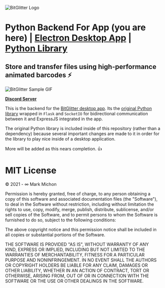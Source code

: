 ![BitGlitter Logo](https://i.imgur.com/pX8b4Dy.png)

# Python Backend For App (you are here) | [Electron Desktop App](https://github.com/MarkMichon1/BitGlitter) | [Python Library](https://github.com/MarkMichon1/BitGlitter-Python)

## Store and transfer files using high-performance animated barcodes ⚡

![BitGlitter Sample GIF](https://i.imgur.com/lPFR5kA.gif) 

**[Discord Server](https://discord.gg/t9uv2pZ)** 

This is the backend for the [BitGlitter desktop app](https://github.com/MarkMichon1/BitGlitter).  Its the 
[original Python library](https://github.com/MarkMichon1/BitGlitter-Python) wrapped in `Flask` and `SocketIO` for
bidirectional communication between it and ExpressJS integrated in the app.

The original Python library is included inside of this repository (rather than a dependency) because several important changes are made to it in order for the library to play nice inside of a desktop application.

More will be added as this nears completion. 👍


# MIT License

© 2021 - ∞ Mark Michon

Permission is hereby granted, free of charge, to any person obtaining a copy of this software and associated documentation files (the "Software"), to deal in the Software without restriction, including without limitation the rights to use, copy, modify, merge, publish, distribute, sublicense, and/or sell copies of the Software, and to permit persons to whom the Software is furnished to do so, subject to the following conditions:

The above copyright notice and this permission notice shall be included in all copies or substantial portions of the Software.

THE SOFTWARE IS PROVIDED "AS IS", WITHOUT WARRANTY OF ANY KIND, EXPRESS OR IMPLIED, INCLUDING BUT NOT LIMITED TO THE WARRANTIES OF MERCHANTABILITY, FITNESS FOR A PARTICULAR PURPOSE AND NONINFRINGEMENT. IN NO EVENT SHALL THE AUTHORS OR COPYRIGHT HOLDERS BE LIABLE FOR ANY CLAIM, DAMAGES OR OTHER LIABILITY, WHETHER IN AN ACTION OF CONTRACT, TORT OR OTHERWISE, ARISING FROM, OUT OF OR IN CONNECTION WITH THE SOFTWARE OR THE USE OR OTHER DEALINGS IN THE SOFTWARE.